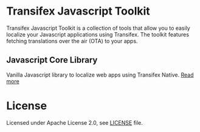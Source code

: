 # Transifex Javascript Toolkit

Transifex Javascript Toolkit is a collection of tools that allow you to easily localize your Javascript applications using Transifex. The toolkit features fetching translations over the air (OTA) to your apps.

## Javascript Core Library

Vanilla Javascript library to localize web apps using Transifex Native.
[Read more](https://github.com/transifex/transifex-javascript/tree/master/packages/core)


# License

Licensed under Apache License 2.0, see [LICENSE](LICENSE) file.

